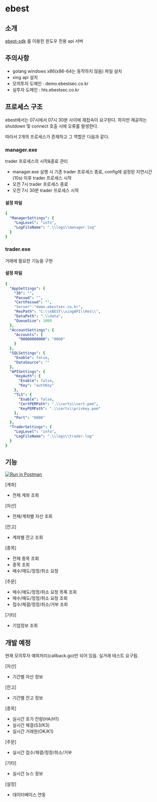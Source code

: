 # ebest

## 소개
[ebest-sdk](https://github.com/sangx2/ebest-sdk) 를 이용한 윈도우 전용 api 서버

## 주의사항
- golang windows x86(x86-64는 동작하지 않음) 파일 설치
- xing api 설치
- 모의투자 도메인 : demo.ebestsec.co.kr
- 실투자 도메인 : hts.ebestsec.co.kr

## 프로세스 구조
ebest에서는 07시에서 07시 30분 사이에 재접속이 요구된다. 하지만 제공하는 shutdown 및 connect 호출 시에 오류를 발생한다.

따라서 2개의 프로세스가 존재하고 그 역할은 다음과 같다.

### manager.exe
trader 프로세스의 시작&종료 관리
- manager.exe 실행 시 기존 trader 프로세스 종료, config에 설정된 지연시간(10s) 이후 trader 프로세스 시작
- 오전 7시 trader 프로세스 종료
- 오전 7시 30분 trader 프로세스 시작

#### 설정 파일
```yaml
{
  "ManagerSettings": {
    "LogLevel": "info",
    "LogFileName": ".\\logs\\manager.log"
  }
}
```

### trader.exe
거래에 필요한 기능을 구현

#### 설정 파일
```yaml
{
  "AppSettings": {
    "ID": "",
    "Passwd": "",
    "CertPasswd": "",
    "Server":"demo.ebestsec.co.kr",
    "ResPath": "C:\\eBEST\\xingAPI\\Res\\",
    "DataPath": ".\\data",
    "QueueSize": 1000
  },
  "AccountSettings": {
    "Accounts": {
      "00000000000": "0000"
    }
  },
  "SQLSettings": {
    "Enable": false,
    "DataSource": ""
  },
  "APISettings": {
    "KeyAuth": {
      "Enable": false,
      "Key": "authKey"
    },
    "TLS": {
      "Enable": false,
      "CertPEMPath": ".\\certs\\cert.pem",
      "KeyPEMPath": ".\\certs\\privkey.pem"
    },
    "Port": "8000"
  },
  "TraderSettings": {
    "LogLevel": "info",
    "LogFileName": ".\\logs\\trader.log"
  }
}
```

## 기능
[![Run in Postman](https://run.pstmn.io/button.svg)](https://app.getpostman.com/run-collection/10764121-c42a84fb-d12c-40eb-bf27-1354038e460a?action=collection%2Ffork&collection-url=entityId%3D10764121-c42a84fb-d12c-40eb-bf27-1354038e460a%26entityType%3Dcollection%26workspaceId%3D94a5776e-50ae-43ac-a5b3-83c72a7d2b4a)

[계좌]
- 전체 계좌 조회

[자산]
- 전체/계좌별 자산 조회

[잔고]
- 계좌별 잔고 조회

[종목]
- 전체 종목 조회
- 종목 조회
- 매수/매도/정정/취소 요청

[주문]
- 매수/매도/정정/취소 요청 목록 조회
- 매수/매도/정정/취소 요청 조회
- 접수/체결/정정/취소/거부 조회

[기타]
- 기업정보 조회

## 개발 예정
현재 모의투자 예외처리(callback.go)만 되어 있음. 실거래 테스트 요구됨.

[자산]
- 기간별 자산 정보

[잔고]
- 기간별 잔고 정보

[종목]
- 실시간 호가 잔량(HA/H1)
- 실시간 체결(S3/K3)
- 실시간 거래원(OK/K1)

[주문]
- 실시간 접수/체결/정정/취소/거부

[기타]
- 실시간 뉴스 정보

[설정]
- 데이터베이스 연동